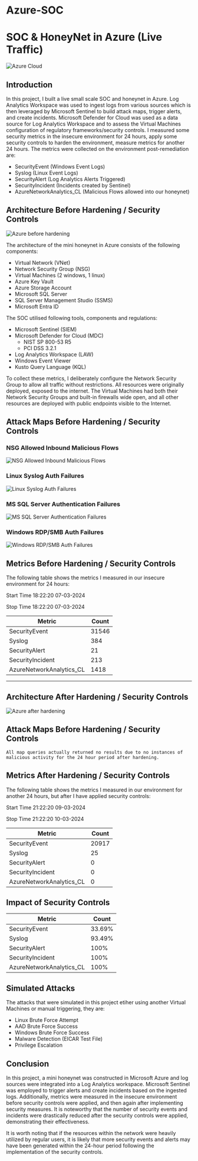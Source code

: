 # Azure-SOC

# SOC & HoneyNet in Azure (Live Traffic)
![Azure Cloud](https://github.com/hotcongee/Azure-SOC/assets/107250466/8b5bd7ad-5cdc-412b-bdda-b2ff0fc14e6f)



## Introduction

In this project, I built a live small scale SOC and honeynet in Azure. Log Analytics Workspace was used to ingest logs from various sources which is then leveraged by Microsoft Sentinel to build attack maps, trigger alerts, and create incidents. 
Microsoft Defender for Cloud was used as a data source for Log Analytics Workspace and to assess the Virtual Machines configuration of regulatory frameworks/security controls.
I measured some security metrics in the insecure environment for 24 hours, apply some security controls to harden the environment, measure metrics for another 24 hours. The metrics were collected on the environment post-remediation are:

- SecurityEvent (Windows Event Logs)
- Syslog (Linux Event Logs)
- SecurityAlert (Log Analytics Alerts Triggered)
- SecurityIncident (Incidents created by Sentinel)
- AzureNetworkAnalytics_CL (Malicious Flows allowed into our honeynet)

## Architecture Before Hardening / Security Controls
![Azure before hardening](https://github.com/hotcongee/Azure-SOC/assets/107250466/162d60fc-f4df-4f54-affa-b5307cf3b591)

The architecture of the mini honeynet in Azure consists of the following components:

- Virtual Network (VNet)
- Network Security Group (NSG)
- Virtual Machines (2 windows, 1 linux)
- Azure Key Vault
- Azure Storage Account
- Microsoft SQL Server
- SQL Server Management Studio (SSMS)
- Microsoft Entra ID

The SOC utilised following tools, components and regulations:
- Microsoft Sentinel (SIEM)
- Microsoft Defender for Cloud (MDC)
    - NIST SP 800-53 R5
    - PCI DSS 3.2.1
- Log Analytics Workspace (LAW)
- Windows Event Viewer
- Kusto Query Language (KQL)

To collect these metrics, I deliberately configure the Network Security Group to allow all traffic without restrictions. All resources were originally deployed, exposed to the internet. The Virtual Machines had both their Network Security Groups and built-in firewalls wide open, and all other resources are deployed with public endpoints visible to the Internet.

## Attack Maps Before Hardening / Security Controls
### NSG Allowed Inbound Malicious Flows
![NSG Allowed Inbound Malicious Flows](https://github.com/hotcongee/Azure-SOC/assets/107250466/3f6d5715-65a9-4b3b-b610-98752f9de1ab)<br>
### Linux Syslog Auth Failures
![Linux Syslog Auth Failures](https://github.com/hotcongee/Azure-SOC/assets/107250466/ad0595db-8628-4199-85d2-49b21bfed3c6)<br>
### MS SQL Server Authentication Failures
![MS SQL Server Authentication Failures](https://github.com/hotcongee/Azure-SOC/assets/107250466/8dcc2ba3-baf9-404f-a6ed-d5bcb6e0cf89)<br>
### Windows RDP/SMB Auth Failures
![Windows RDP/SMB Auth Failures](https://github.com/hotcongee/Azure-SOC/assets/107250466/e791cabb-7ca3-429f-9965-c30f33596073)<br>

## Metrics Before Hardening / Security Controls

The following table shows the metrics I measured in our insecure environment for 24 hours:

Start Time 18:22:20 07-03-2024

Stop Time  18:22:20 07-03-2024

| Metric                   | Count
| ------------------------ | -----
| SecurityEvent            | 31546
| Syslog                   | 384
| SecurityAlert            | 21
| SecurityIncident         | 213
| AzureNetworkAnalytics_CL | 1418



---------------------------------------------------------------------------

## Architecture After Hardening / Security Controls
![Azure after hardening](https://github.com/hotcongee/Azure-SOC/assets/107250466/16983717-eef0-49e9-8dfa-0206374c34dc)





## Attack Maps Before Hardening / Security Controls

```All map queries actually returned no results due to no instances of malicious activity for the 24 hour period after hardening.```

## Metrics After Hardening / Security Controls

The following table shows the metrics I measured in our environment for another 24 hours, but after I have applied security controls:

Start Time 21:22:20 09-03-2024

Stop Time  21:22:20 10-03-2024

| Metric                   | Count
| ------------------------ | -----
| SecurityEvent            | 20917
| Syslog                   | 25
| SecurityAlert            | 0
| SecurityIncident         | 0
| AzureNetworkAnalytics_CL | 0

## Impact of Security Controls

| Metric                   | Count
| ------------------------ | -----
| SecurityEvent            | 33.69%
| Syslog                   | 93.49%
| SecurityAlert            | 100%
| SecurityIncident         | 100%
| AzureNetworkAnalytics_CL | 100%

## Simulated Attacks

The attacks that were simulated in this project etiher using another Virtual Machines or manual triggering, they are:

- Linux Brute Force Attempt
- AAD Brute Force Success
- Windows Brute Force Success
- Malware Detection (EICAR Test File)
- Privilege Escalation


## Conclusion

In this project, a mini honeynet was constructed in Microsoft Azure and log sources were integrated into a Log Analytics workspace. Microsoft Sentinel was employed to trigger alerts and create incidents based on the ingested logs. Additionally, metrics were measured in the insecure environment before security controls were applied, and then again after implementing security measures. It is noteworthy that the number of security events and incidents were drastically reduced after the security controls were applied, demonstrating their effectiveness.

It is worth noting that if the resources within the network were heavily utilized by regular users, it is likely that more security events and alerts may have been generated within the 24-hour period following the implementation of the security controls.
